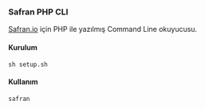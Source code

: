 ### Safran PHP CLI

[Safran.io](http://safran.io) için PHP ile yazılmış Command Line okuyucusu.


#### Kurulum

`sh setup.sh`

#### Kullanım

`safran`
